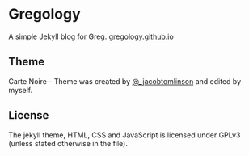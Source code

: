 # Gregology

A simple Jekyll blog for Greg. [gregology.github.io](http://gregology.net)

## Theme
Carte Noire - Theme was created by [@_jacobtomlinson](http://www.twitter.com/_jacobtomlinson) and edited by myself.

## License
The jekyll theme, HTML, CSS and JavaScript is licensed under GPLv3 (unless stated otherwise in the file).
